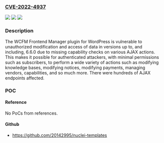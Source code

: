 ### [CVE-2022-4937](https://cve.mitre.org/cgi-bin/cvename.cgi?name=CVE-2022-4937)
![](https://img.shields.io/static/v1?label=Product&message=WCFM%20%E2%80%93%20Frontend%20Manager%20for%20WooCommerce%20along%20with%20Bookings%20Subscription%20Listings%20Compatible&color=blue)
![](https://img.shields.io/static/v1?label=Version&message=%3D%206.6.0%20&color=brighgreen)
![](https://img.shields.io/static/v1?label=Vulnerability&message=CWE-862%20Missing%20Authorization&color=brighgreen)

### Description

The WCFM Frontend Manager plugin for WordPress is vulnerable to unauthorized modification and access of data in versions up to, and including, 6.6.0 due to missing capability checks on various AJAX actions. This makes it possible for authenticated attackers, with minimal permissions such as subscribers, to perform a wide variety of actions such as modifying knowledge bases, modifying notices, modifying payments, managing vendors, capabilities, and so much more. There were hundreds of AJAX endpoints affected.

### POC

#### Reference
No PoCs from references.

#### Github
- https://github.com/20142995/nuclei-templates

